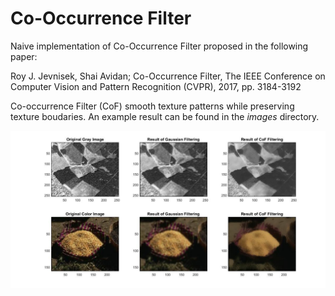 # Co-Occurrence Filter

Naive implementation of Co-Occurrence Filter proposed in the following paper:

  Roy J. Jevnisek, Shai Avidan; Co-Occurrence Filter,  The IEEE Conference on Computer Vision and Pattern Recognition (CVPR), 2017, pp. 3184-3192
  
Co-occurrence Filter (CoF) smooth texture patterns while preserving texture boudaries. An example result can be found in the *images* directory. 


![result](https://github.com/galad-loth/CoOccurFilter/blob/master/images/result.jpg)
